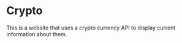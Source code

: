 # Crypto
This is a website that uses a crypto currency API to display current information about them.